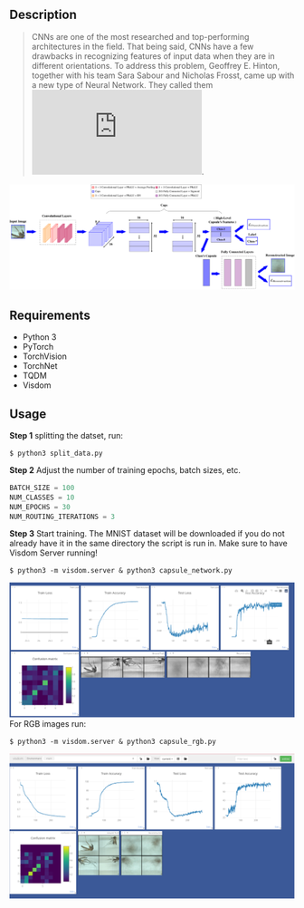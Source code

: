 
## Description

> CNNs  are one of the most researched and top-performing architectures in the field. That being said, CNNs have a few drawbacks in recognizing features of input data when they are in different orientations. To address this problem, Geoffrey E. Hinton, together with his team Sara Sabour and Nicholas Frosst, came up with a new type of Neural Network. They called them ![Capsule Networks](https://proceedings.neurips.cc/paper/2017/file/2cad8fa47bbef282badbb8de5374b894-Paper.pdf).


![Architecture](images/caps_mosq-1.png)

## Requirements

* Python 3
* PyTorch
* TorchVision
* TorchNet
* TQDM
* Visdom

## Usage

**Step 1**  splitting the datset, run:

```console
$ python3 split_data.py
```

**Step 2** Adjust the number of training epochs, batch sizes, etc.

```python
BATCH_SIZE = 100
NUM_CLASSES = 10
NUM_EPOCHS = 30
NUM_ROUTING_ITERATIONS = 3
```

**Step 3** Start training. The MNIST dataset will be downloaded if you do not already have it in the same directory the script is run in. Make sure to have Visdom Server running!

```console
$ python3 -m visdom.server & python3 capsule_network.py
```
![img1](images/1.png)
For RGB images run:

```console
$ python3 -m visdom.server & python3 capsule_rgb.py
```

![img2](images/2.png)
